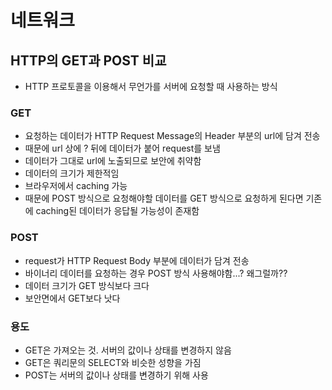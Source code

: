 # 네트워크

## HTTP의 GET과 POST 비교

- HTTP 프로토콜을 이용해서 무언가를 서버에 요청할 때 사용하는 방식

### GET

- 요청하는 데이터가 HTTP Request Message의 Header 부분의 url에 담겨 전송
- 때문에 url 상에 ? 뒤에 데이터가 붙어 request를 보냄
- 데이터가 그대로 url에 노출되므로 보안에 취약함
- 데이터의 크기가 제한적임
- 브라우저에서 caching 가능
- 때문에 POST 방식으로 요청해야할 데이터를 GET 방식으로 요청하게 된다면 기존에 caching된 데이터가 응답될 가능성이 존재함

### POST

- request가 HTTP Request Body 부분에 데이터가 담겨 전송
- 바이너리 데이터를 요청하는 경우 POST 방식 사용해야함...? 왜그럴까??
- 데이터 크기가 GET 방식보다 크다
- 보안면에서 GET보다 낫다

### 용도

- GET은 가져오는 것. 서버의 값이나 상태를 변경하지 않음
- GET은 쿼리문의 SELECT와 비슷한 성향을 가짐
- POST는 서버의 값이나 상태를 변경하기 위해 사용

